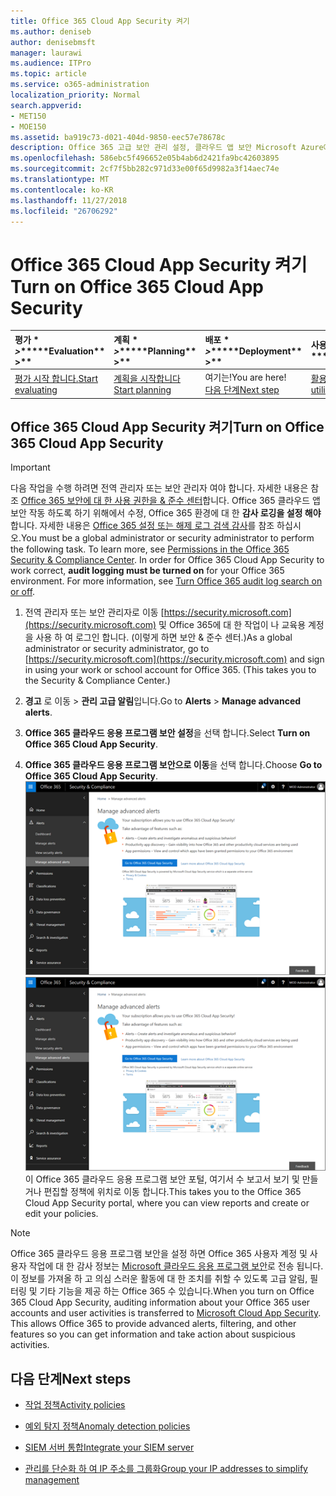 ```yaml
---
title: Office 365 Cloud App Security 켜기
ms.author: deniseb
author: denisebmsft
manager: laurawi
ms.audience: ITPro
ms.topic: article
ms.service: o365-administration
localization_priority: Normal
search.appverid:
- MET150
- MOE150
ms.assetid: ba919c73-d021-404d-9850-eec57e78678c
description: Office 365 고급 보안 관리 설정, 클라우드 앱 보안 Microsoft Azure에 의해 구동 하는 방법을 알아보려면이 문서를 읽어보십시오.
ms.openlocfilehash: 586ebc5f496652e05b4ab6d2421fa9bc42603895
ms.sourcegitcommit: 2cf7f5bb282c971d33e00f65d9982a3f14aec74e
ms.translationtype: MT
ms.contentlocale: ko-KR
ms.lasthandoff: 11/27/2018
ms.locfileid: "26706292"
---
```

# <a name="turn-on-office-365-cloud-app-security"></a><span data-ttu-id="ce398-103">Office 365 Cloud App Security 켜기</span><span class="sxs-lookup"><span data-stu-id="ce398-103">Turn on Office 365 Cloud App Security</span></span>
  
|<span data-ttu-id="ce398-104">평가 \* *\>*\*</span><span class="sxs-lookup"><span data-stu-id="ce398-104">\*\*\*\*Evaluation\*\* \>\*\*</span></span>|<span data-ttu-id="ce398-105">계획 \* *\>*\*</span><span class="sxs-lookup"><span data-stu-id="ce398-105">\*\*\*\*Planning\*\* \>\*\*</span></span>|<span data-ttu-id="ce398-106">배포 \* *\>*\*</span><span class="sxs-lookup"><span data-stu-id="ce398-106">\*\*\*\*Deployment\*\* \>\*\*</span></span>|<span data-ttu-id="ce398-107">사용률 \* \* \*</span><span class="sxs-lookup"><span data-stu-id="ce398-107">\*\*\*\*Utilization\*\*\*\*</span></span>|
|:-----|:-----|:-----|:-----|
|[<span data-ttu-id="ce398-108">평가 시작 합니다.</span><span class="sxs-lookup"><span data-stu-id="ce398-108">Start evaluating</span></span>](office-365-cas-overview.md) <br/> |[<span data-ttu-id="ce398-109">계획을 시작합니다</span><span class="sxs-lookup"><span data-stu-id="ce398-109">Start planning</span></span>](get-ready-for-office-365-cas.md) <br/> |<span data-ttu-id="ce398-110">여기는!</span><span class="sxs-lookup"><span data-stu-id="ce398-110">You are here!</span></span>  <br/> [<span data-ttu-id="ce398-111">다음 단계</span><span class="sxs-lookup"><span data-stu-id="ce398-111">Next step</span></span>](activity-policies-and-alerts.md) <br/> |[<span data-ttu-id="ce398-112">활용 하 여 시작</span><span class="sxs-lookup"><span data-stu-id="ce398-112">Start utilizing</span></span>](utilization-activities-for-ocas.md) <br/> |
  
## <a name="turn-on-office-365-cloud-app-security"></a><span data-ttu-id="ce398-113">Office 365 Cloud App Security 켜기</span><span class="sxs-lookup"><span data-stu-id="ce398-113">Turn on Office 365 Cloud App Security</span></span>

> [!IMPORTANT]
> <span data-ttu-id="ce398-p101">다음 작업을 수행 하려면 전역 관리자 또는 보안 관리자 여야 합니다. 자세한 내용은 참조 [Office 365 보안에 대 한 사용 권한을 &amp; 준수 센터](permissions-in-the-security-and-compliance-center.md)합니다. Office 365 클라우드 앱 보안 작동 하도록 하기 위해에서 수정, Office 365 환경에 대 한 **감사 로깅을 설정 해야** 합니다. 자세한 내용은 [Office 365 설정 또는 해제 로그 검색 감사](turn-audit-log-search-on-or-off.md)를 참조 하십시오.</span><span class="sxs-lookup"><span data-stu-id="ce398-p101">You must be a global administrator or security administrator to perform the following task. To learn more, see [Permissions in the Office 365 Security &amp; Compliance Center](permissions-in-the-security-and-compliance-center.md). In order for Office 365 Cloud App Security to work correct, **audit logging must be turned on** for your Office 365 environment. For more information, see [Turn Office 365 audit log search on or off](turn-audit-log-search-on-or-off.md).</span></span> 
  
1. <span data-ttu-id="ce398-p102">전역 관리자 또는 보안 관리자로 이동 [https://security.microsoft.com](https://security.microsoft.com) 및 Office 365에 대 한 작업이 나 교육용 계정을 사용 하 여 로그인 합니다. (이렇게 하면 보안 &amp; 준수 센터.)</span><span class="sxs-lookup"><span data-stu-id="ce398-p102">As a global administrator or security administrator, go to [https://security.microsoft.com](https://security.microsoft.com) and sign in using your work or school account for Office 365. (This takes you to the Security &amp; Compliance Center.)</span></span> 
    
2. <span data-ttu-id="ce398-120">**경고** 로 이동 \> **관리 고급 알림**입니다.</span><span class="sxs-lookup"><span data-stu-id="ce398-120">Go to **Alerts** \> **Manage advanced alerts**.</span></span>
    
3. <span data-ttu-id="ce398-121">**Office 365 클라우드 응용 프로그램 보안 설정**을 선택 합니다.</span><span class="sxs-lookup"><span data-stu-id="ce398-121">Select **Turn on Office 365 Cloud App Security**.</span></span>
    
4. <span data-ttu-id="ce398-122">**Office 365 클라우드 응용 프로그램 보안으로 이동**을 선택 합니다.</span><span class="sxs-lookup"><span data-stu-id="ce398-122">Choose **Go to Office 365 Cloud App Security**.</span></span><br/><span data-ttu-id="ce398-123">![보안에서 &amp; 준수 센터 Office 365 클라우드 앱 보안으로 이동 하려면 고급 알림 관리를 선택 합니다.](media/958632d4-03e3-4ade-8e22-d5509db6fca7.png)</span><span class="sxs-lookup"><span data-stu-id="ce398-123">![In the Security &amp; Compliance Center, choose Manage Advanced Alerts to go to Office 365 Cloud App Security](media/958632d4-03e3-4ade-8e22-d5509db6fca7.png)</span></span><br/><span data-ttu-id="ce398-124">이 Office 365 클라우드 응용 프로그램 보안 포털, 여기서 수 보고서 보기 및 만들거나 편집할 정책에 위치로 이동 합니다.</span><span class="sxs-lookup"><span data-stu-id="ce398-124">This takes you to the Office 365 Cloud App Security portal, where you can view reports and create or edit your policies.</span></span>
    
> [!NOTE]
> <span data-ttu-id="ce398-p103">Office 365 클라우드 응용 프로그램 보안을 설정 하면 Office 365 사용자 계정 및 사용자 작업에 대 한 감사 정보는 [Microsoft 클라우드 응용 프로그램 보안](https://aka.ms/whatiscas)로 전송 됩니다. 이 정보를 가져올 하 고 의심 스러운 활동에 대 한 조치를 취할 수 있도록 고급 알림, 필터링 및 기타 기능을 제공 하는 Office 365 수 있습니다.</span><span class="sxs-lookup"><span data-stu-id="ce398-p103">When you turn on Office 365 Cloud App Security, auditing information about your Office 365 user accounts and user activities is transferred to [Microsoft Cloud App Security](https://aka.ms/whatiscas). This allows Office 365 to provide advanced alerts, filtering, and other features so you can get information and take action about suspicious activities.</span></span> 
  
## <a name="next-steps"></a><span data-ttu-id="ce398-127">다음 단계</span><span class="sxs-lookup"><span data-stu-id="ce398-127">Next steps</span></span>

- [<span data-ttu-id="ce398-128">작업 정책</span><span class="sxs-lookup"><span data-stu-id="ce398-128">Activity policies</span></span>](activity-policies-and-alerts.md)
    
- [<span data-ttu-id="ce398-129">예외 탐지 정책</span><span class="sxs-lookup"><span data-stu-id="ce398-129">Anomaly detection policies</span></span>](anomaly-detection-policies-in-ocas.md)
    
- [<span data-ttu-id="ce398-130">SIEM 서버 통합</span><span class="sxs-lookup"><span data-stu-id="ce398-130">Integrate your SIEM server</span></span>](integrate-your-siem-server-with-office-365-cas.md)
    
- [<span data-ttu-id="ce398-131">관리를 단순화 하 여 IP 주소를 그룹화</span><span class="sxs-lookup"><span data-stu-id="ce398-131">Group your IP addresses to simplify management</span></span>](group-your-ip-addresses-in-ocas.md)
    

